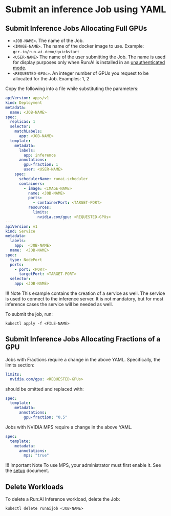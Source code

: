 # Submit an inference Job using YAML


##  Submit Inference Jobs Allocating Full GPUs

* `<JOB-NAME>`. The name of the Job.
* `<IMAGE-NAME>`. The name of the docker image to use. Example: `gcr.io/run-ai-demo/quickstart`
* `<USER-NAME>` The name of the user submitting the Job. The name is used for display purposes only when Run:AI is installed in an [unauthenticated mode](../../Administrator/Cluster-Setup/researcher-authentication.md).
* ``<REQUESTED-GPUs>``. An integer number of GPUs you request to be allocated for the Job. Examples: 1, 2

Copy the following into a file while substituting the parameters:

```yaml
apiVersion: apps/v1
kind: Deployment
metadata:
  name: <JOB-NAME>
spec:
  replicas: 1
  selector:
    matchLabels:
      app: <JOB-NAME>
  template:
    metadata:
      labels:
        app: inference
      annotations:
        gpu-fraction: 1
        user: <USER-NAME>
    spec:
      schedulerName: runai-scheduler
      containers:
        - image: <IMAGE-NAME>
          name: <JOB-NAME>
          ports:
            - containerPort: <TARGET-PORT>
          resources:
            limits:
              nvidia.com/gpu: <REQUESTED-GPUs>
---
apiVersion: v1
kind: Service
metadata:
  labels:
    app:  <JOB-NAME>
  name:  <JOB-NAME>
spec:
  type: NodePort
  ports:
    - port: <PORT>
      targetPort: <TARGET-PORT>
  selector:
    app: <JOB-NAME>
```

!!! Note
    This example contains the creation of a service as well. The service is used to connect to the inference server. It is not mandatory, but for most inference cases the service will be needed as well.   

To submit the job, run:

```
kubectl apply -f <FILE-NAME>
```


##  Submit Inference Jobs Allocating Fractions of a GPU

Jobs with Fractions require a change in the above YAML. Specifically, the limits section:


``` yaml
limits:
  nvidia.com/gpu: <REQUESTED-GPUs>
```

should be omitted and replaced with:

``` yaml
spec:
  template: 
    metadata:
      annotations:
        gpu-fraction: "0.5"
``` 

Jobs with NVIDIA MPS require a change in the above YAML. 

``` yaml
spec:
  template: 
    metadata:
      annotations:
        mps: "true"
``` 

!!! Important Note
    To use MPS, your administrator must first enable it. See the [setup](setup.md) document. 


## Delete Workloads

To delete a Run:AI Inference workload, delete the Job:

```
kubectl delete runaijob <JOB-NAME>
```
